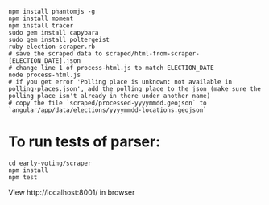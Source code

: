     npm install phantomjs -g
    npm install moment
    npm install tracer
    sudo gem install capybara
    sudo gem install poltergeist
    ruby election-scraper.rb
    # save the scraped data to scraped/html-from-scraper-[ELECTION_DATE].json
    # change line 1 of process-html.js to match ELECTION_DATE
    node process-html.js
    # if you get error 'Polling place is unknown: not available in polling-places.json', add the polling place to the json (make sure the polling place isn't already in there under another name)
    # copy the file `scraped/processed-yyyymmdd.geojson` to `angular/app/data/elections/yyyymmdd-locations.geojson`


# To run tests of parser:
    cd early-voting/scraper
    npm install
    npm test

View http://localhost:8001/ in browser
